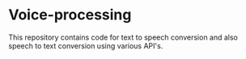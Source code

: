 # Voice-processing

This repository contains code for text to speech conversion and also speech to text conversion using various API's.

